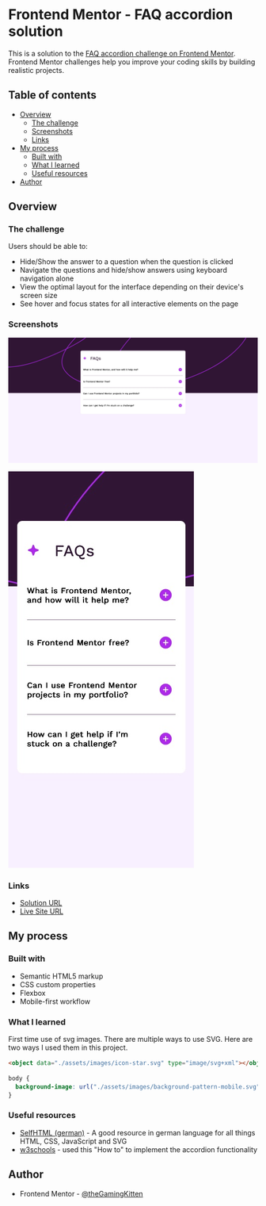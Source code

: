 # Frontend Mentor - FAQ accordion solution

This is a solution to the [FAQ accordion challenge on Frontend Mentor](https://www.frontendmentor.io/challenges/faq-accordion-wyfFdeBwBz). Frontend Mentor challenges help you improve your coding skills by building realistic projects. 

## Table of contents

- [Overview](#overview)
  - [The challenge](#the-challenge)
  - [Screenshots](#screenshot)
  - [Links](#links)
- [My process](#my-process)
  - [Built with](#built-with)
  - [What I learned](#what-i-learned)
  - [Useful resources](#useful-resources)
- [Author](#author)

## Overview

### The challenge

Users should be able to:

- Hide/Show the answer to a question when the question is clicked
- Navigate the questions and hide/show answers using keyboard navigation alone
- View the optimal layout for the interface depending on their device's screen size
- See hover and focus states for all interactive elements on the page

### Screenshots

![](./screenshot.jpg)

![](./screenshot_mobile.jpg)

### Links

- [Solution URL](https://github.com/theGamingKitten/faq-accordion-main)
- [Live Site URL](https://thegamingkitten.github.io/faq-accordion-main/)

## My process

### Built with

- Semantic HTML5 markup
- CSS custom properties
- Flexbox
- Mobile-first workflow

### What I learned

First time use of svg images. There are multiple ways to use SVG. Here are two ways I used them in this project.

```html
<object data="./assets/images/icon-star.svg" type="image/svg+xml"></object>
```
```css
body {
  background-image: url("./assets/images/background-pattern-mobile.svg");
}
```
### Useful resources

- [SelfHTML (german)](https://wiki.selfhtml.org/wiki/SVG/Tutorials/Einstieg/Einbindung) - A good resource in german language for all things HTML, CSS, JavaScript and SVG
- [w3schools](https://www.w3schools.com/howto/howto_js_accordion.asp) - used this "How to" to implement the accordion functionality

## Author

- Frontend Mentor - [@theGamingKitten](https://www.frontendmentor.io/profile/theGamingKitten)